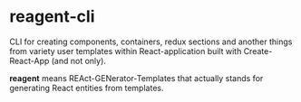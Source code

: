 # reagent-cli
CLI for creating components, containers, redux sections and another things from variety user templates within React-application built with Create-React-App (and not only).

**reagent** means REAct-GENerator-Templates that actually stands for generating React entities from templates.
